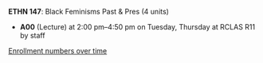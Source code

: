**ETHN 147**: Black Feminisms Past & Pres (4 units)

- **A00** (Lecture) at 2:00 pm–4:50 pm on Tuesday, Thursday at RCLAS R11 by staff

[Enrollment numbers over time](./ETHN147.tsv)
